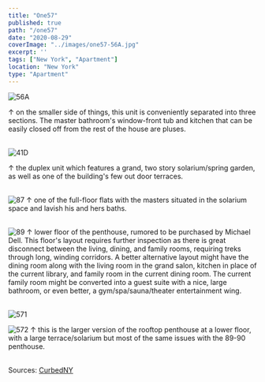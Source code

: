 ```yaml
---
title: "One57"
published: true
path: "/one57"
date: "2020-08-29"
coverImage: "../images/one57-56A.jpg"
excerpt: ''
tags: ["New York", "Apartment"]
location: "New York"
type: "Apartment"
---
```


![56A](../images/one57-56A.jpg)

&#8593; on the smaller side of things, this unit is conveniently separated into three sections. The master bathroom's window-front tub and kitchen that can be easily closed off from the rest of the house are pluses. <br><br>

![41D](../images/one57-41D.jpg)

&#8593; the duplex unit which features a grand, two story solarium/spring garden, as well as one of the building's few out door terraces. <br><br>

![87](../images/one57-41D.jpg)
&#8593; one of the full-floor flats with the masters situated in the solarium space and lavish his and hers baths. <br><br>

![89](../images/one57-89.jpg)
&#8593; lower floor of the penthouse, rumored to be purchased by Michael Dell. This floor's layout requires further inspection as there is great disconnect between the living, dining, and family rooms, requiring treks through long, winding corridors. A better alternative layout might have the dining room along with the living room in the grand salon, kitchen in place of the current library, and family room in the current dining room. The current family room might be converted into a guest suite with a nice, large bathroom, or even better, a gym/spa/sauna/theater entertainment wing.  <br><br>

![571](../images/one57-duplex1.jpg)

![572](../images/one57-duplex2.jpg)
&#8593; this is the larger version of the rooftop penthouse at a lower floor, with a large terrace/solarium but most of the same issues with the 89-90 penthouse. <br><br>

Sources: [CurbedNY](https://ny.curbed.com/2018/2/22/17039904/one57-billionaires-row-most-expensive-penthouse-buyer-revealed)